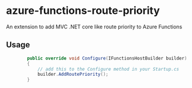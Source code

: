 # azure-functions-route-priority
An extension to add MVC .NET core like route priority to Azure Functions 

## Usage

```c#
        public override void Configure(IFunctionsHostBuilder builder)
        {
            // add this to the Configure method in your Startup.cs
            builder.AddRoutePriority();
        }
```

